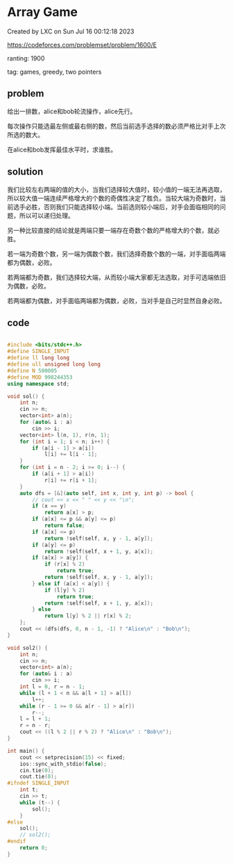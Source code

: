 # Array Game

Created by LXC on Sun Jul 16 00:12:18 2023

https://codeforces.com/problemset/problem/1600/E

ranting: 1900

tag: games, greedy, two pointers

## problem

给出一排数，alice和bob轮流操作，alice先行。

每次操作只能选最左侧或最右侧的数，然后当前选手选择的数必须严格比对手上次所选的数大。

在alice和bob发挥最佳水平时，求谁胜。

## solution


我们比较左右两端的值的大小，当我们选择较大值时，较小值的一端无法再选取，所以较大值一端连续严格增大的个数的奇偶性决定了胜负。当较大端为奇数时，当前选手必胜，否则我们只能选择较小端。当前选则较小端后，对手会面临相同的问题，所以可以递归处理。

另一种比较直接的结论就是两端只要一端存在奇数个数的严格增大的个数，就必胜。

若一端为奇数个数，另一端为偶数个数，我们选择奇数个数的一端，对手面临两端都为偶数，必败。

若两端都为奇数，我们选择较大端，从而较小端大家都无法选取，对手可选端依旧为偶数，必败。

若两端都为偶数，对手面临两端都为偶数，必败，当对手是自己时显然自身必败。


## code

``` cpp

#include <bits/stdc++.h>
#define SINGLE_INPUT
#define ll long long
#define ull unsigned long long
#define N 500005
#define MOD 998244353
using namespace std;

void sol() {
    int n;
    cin >> n;
    vector<int> a(n);
    for (auto& i : a)
        cin >> i;
    vector<int> l(n, 1), r(n, 1);
    for (int i = 1; i < n; i++) {
        if (a[i - 1] > a[i])
            l[i] += l[i - 1];
    }
    for (int i = n - 2; i >= 0; i--) {
        if (a[i + 1] > a[i])
            r[i] += r[i + 1];
    }
    auto dfs = [&](auto self, int x, int y, int p) -> bool {
        // cout << x << " " << y << "\n";
        if (x == y)
            return a[x] > p;
        if (a[x] <= p && a[y] <= p)
            return false;
        if (a[x] <= p)
            return !self(self, x, y - 1, a[y]);
        if (a[y] <= p)
            return !self(self, x + 1, y, a[x]);
        if (a[x] > a[y]) {
            if (r[x] % 2)
                return true;
            return !self(self, x, y - 1, a[y]);
        } else if (a[x] < a[y]) {
            if (l[y] % 2)
                return true;
            return !self(self, x + 1, y, a[x]);
        } else
            return l[y] % 2 || r[x] % 2;
    };
    cout << (dfs(dfs, 0, n - 1, -1) ? "Alice\n" : "Bob\n");
}

void sol2() {
    int n;
    cin >> n;
    vector<int> a(n);
    for (auto& i : a)
        cin >> i;
    int l = 0, r = n - 1;
    while (l + 1 < n && a[l + 1] > a[l])
        l++;
    while (r - 1 >= 0 && a[r - 1] > a[r])
        r--;
    l = l + 1;
    r = n - r;
    cout << ((l % 2 || r % 2) ? "Alice\n" : "Bob\n");
}

int main() {
    cout << setprecision(15) << fixed;
    ios::sync_with_stdio(false);
    cin.tie(0);
    cout.tie(0);
#ifndef SINGLE_INPUT
    int t;
    cin >> t;
    while (t--) {
        sol();
    }
#else
    sol();
    // sol2();
#endif
    return 0;
}

```
